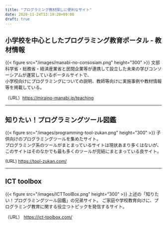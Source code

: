 ```yaml
---
title: "プログラミング教材探しに便利なサイト"
date: 2020-11-24T13:19:20+09:00
draft: true
---
```


## 小学校を中心としたプログラミング教育ポータル - 教材情報
{{< figure src="/images/manabi-no-consosiam.png" height="300" >}}
文部科学省・総務省・経済産業省と民間企業等が連携して設立した未来の学びコンソーシアムが運営しているポータルサイトで、  
小学校向けにプログラミングについての説明、教師等向けに実施事例や教材情報等を掲載している。

（URL）https://miraino-manabi.jp/teaching

- - -
## 知りたい！プログラミングツール図鑑
{{< figure src="/images/programming-tool-zukan.png" height="300" >}}
子供向けのプログラミングツールを集めたサイト。  
プログラミング系のツールがまとまっているサイトは現状あまり多くはないが、  
このサイトはそのなかでも最も多くのツールが完結にまとまっている良サイト。  

(URL) https://tool-zukan.com/

- - -
## ICT toolbox
{{< figure src="/images/ICTToolBox.png" height="300" >}}
 上述の「知りたい！プログラミングツール図鑑」の兄弟サイト。
 ご家庭や学校教育向けに、プログラミング教育に関する役立つトピックを発信するサイト。

（URL） https://ict-toolbox.com/
